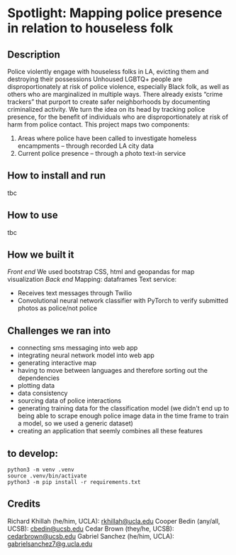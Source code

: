 # Spotlight: Mapping police presence in relation to houseless folk 

## Description

Police violently engage with houseless folks in LA, evicting them and destroying their possessions Unhoused LGBTQ+ people are disproportionately at risk of police violence, especially Black folk, as well as others who are marginalized in multiple ways. There already exists “crime trackers” that purport to create safer neighborhoods by documenting criminalized activity. We turn the idea on its head by tracking police presence, for the benefit of individuals who are disproportionately at risk of harm from police contact. This project maps two components:
1. Areas where police have been called to investigate homeless encampments – through recorded LA city data
2. Current police presence – through a photo text-in service


## How to install and run
tbc

## How to use
tbc

## How we built it
*Front end* 
We used bootstrap CSS, html and geopandas for map visualization
*Back end* 
Mapping: dataframes Text service:
- Receives text messages through Twilio
- Convolutional neural network classifier with PyTorch to verify submitted photos as police/not police

## Challenges we ran into
- connecting sms messaging into web app
- integrating neural network model into web app
- generating interactive map
- having to move between languages and therefore sorting out the dependencies
- plotting data
- data consistency
- sourcing data of police interactions
- generating training data for the classification model (we didn't end up to being able to scrape enough police image data in the time frame to train a model, so we used a generic dataset)
- creating an application that seemly combines all these features


## to develop:

```
python3 -m venv .venv
source .venv/bin/activate
python3 -m pip install -r requirements.txt
```


## Credits

Richard Khillah (he/him, UCLA): rkhillah@ucla.edu
Cooper Bedin (any/all, UCSB): cbedin@ucsb.edu
Cedar Brown (they/he, UCSB): cedarbrown@ucsb.edu
Gabriel Sanchez (he/him, UCLA): gabrielsanchez7@g.ucla.edu
